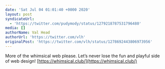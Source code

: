 ```yaml
---
date: 'Sat Jul 04 01:01:40 +0000 2020'
layout: post
syndicateUrl:
  - 'https://twitter.com/pudymody/status/1279218787531796480'
media: []
authorName: Val Head
authorUrl: 'https://twitter.com/vlh'
originalPost: 'https://twitter.com/vlh/status/1278692443806973956'
---
```

More of the whimsical web please. Let’s never lose the fun and playful side of web design! [https://whimsical.club/](https://whimsical.club/)